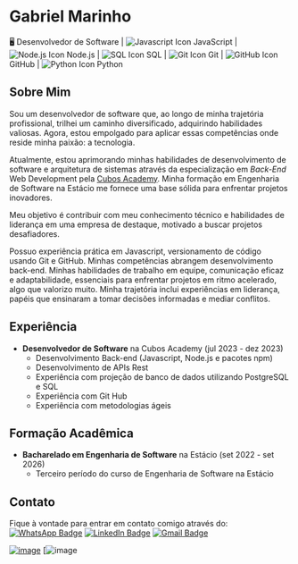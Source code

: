 # Gabriel Marinho

🖥️ Desenvolvedor de Software | ![Javascript Icon](https://img.icons8.com/color/16/000000/javascript--v1.png) JavaScript | ![Node.js Icon](https://img.icons8.com/color/16/000000/nodejs.png) Node.js | ![SQL Icon](https://img.icons8.com/color/16/000000/sql.png) SQL | ![Git Icon](https://img.icons8.com/color/16/000000/git.png) Git | ![GitHub Icon](https://img.icons8.com/color/16/000000/github.png) GitHub | ![Python Icon](https://img.icons8.com/color/16/000000/python.png) Python


## Sobre Mim
Sou um desenvolvedor de software que, ao longo de minha trajetória profissional, trilhei um caminho diversificado, adquirindo habilidades valiosas. Agora, estou empolgado para aplicar essas competências onde reside minha paixão: a tecnologia.

Atualmente, estou aprimorando minhas habilidades de desenvolvimento de software e arquitetura de sistemas através da especialização em *Back-End* Web Development pela [Cubos Academy](https://cubos.academy/). Minha formação em Engenharia de Software na Estácio me fornece uma base sólida para enfrentar projetos inovadores.

Meu objetivo é contribuir com meu conhecimento técnico e habilidades de liderança em uma empresa de destaque, motivado a buscar projetos desafiadores.

Possuo experiência prática em Javascript, versionamento de código usando Git e GitHub. Minhas competências abrangem desenvolvimento back-end. Minhas habilidades de trabalho em equipe, comunicação eficaz e adaptabilidade, essenciais para enfrentar projetos em ritmo acelerado, algo que valorizo muito. Minha trajetória inclui experiências em liderança, papéis que ensinaram a tomar decisões informadas e mediar conflitos.

## Experiência
- **Desenvolvedor de Software** na Cubos Academy (jul 2023 - dez 2023)
  - Desenvolvimento Back-end (Javascript, Node.js e pacotes npm)
  - Desenvolvimento de APIs Rest
  - Experiência com projeção de banco de dados utilizando PostgreSQL e SQL
  - Experiência com Git Hub
  - Experiência com metodologias ágeis


## Formação Acadêmica
- **Bacharelado em Engenharia de Software** na Estácio (set 2022 - set 2026)
  - Terceiro período do curso de Engenharia de Software na Estácio

## Contato
Fique à vontade para entrar em contato comigo através do:
[![WhatsApp Badge](https://img.shields.io/badge/WhatsApp-25D366?style=for-the-badge&logo=whatsapp&logoColor=white)](https://wa.me/5532984681942)
[![LinkedIn Badge](https://img.shields.io/badge/LinkedIn-0077B5?style=for-the-badge&logo=linkedin&logoColor=white)](https://www.linkedin.com/in/gabriel-marinho95/)
[![Gmail Badge](https://img.shields.io/badge/Gmail-D14836?style=for-the-badge&logo=gmail&logoColor=white)](mailto:gabriel18marinho@gmail.com)

[![image](https://github-profile-summary-cards.vercel.app/api/cards/profile-details?username=GabrielFMarinho&theme=nord_dark)](https://github.com/GabrielFMarinho)
[![image](https://github-readme-stats.vercel.app/api/top-langs/?username=GabrielFMarinho&layout=compact&bg_color=00000000)
